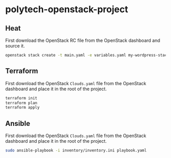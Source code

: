 # polytech-openstack-project

## Heat

First download the OpenStack RC file from the OpenStack dashboard and source it.

```bash
openstack stack create -t main.yaml -e variables.yaml my-wordpress-stack --insecure
```

## Terraform

First download the OpenStack `Clouds.yaml` file from the OpenStack dashboard and place it in the root of the project.

```bash
terraform init
terraform plan
terraform apply
```

## Ansible

First download the OpenStack `Clouds.yaml` file from the OpenStack dashboard and place it in the root of the project.

```bash
sudo ansible-playbook -i inventory/inventory.ini playbook.yaml
```
